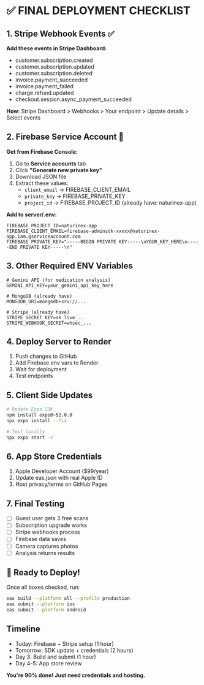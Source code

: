 # ✅ FINAL DEPLOYMENT CHECKLIST

## 1. Stripe Webhook Events ✅
**Add these events in Stripe Dashboard:**
- customer.subscription.created
- customer.subscription.updated  
- customer.subscription.deleted
- invoice.payment_succeeded
- invoice.payment_failed
- charge.refund.updated
- checkout.session.async_payment_succeeded

**How**: Stripe Dashboard > Webhooks > Your endpoint > Update details > Select events

## 2. Firebase Service Account 🔑
**Get from Firebase Console:**
1. Go to **Service accounts** tab
2. Click **"Generate new private key"**
3. Download JSON file
4. Extract these values:
   - `client_email` → FIREBASE_CLIENT_EMAIL
   - `private_key` → FIREBASE_PRIVATE_KEY
   - `project_id` → FIREBASE_PROJECT_ID (already have: naturinex-app)

**Add to server/.env:**
```env
FIREBASE_PROJECT_ID=naturinex-app
FIREBASE_CLIENT_EMAIL=firebase-adminsdk-xxxxx@naturinex-app.iam.gserviceaccount.com
FIREBASE_PRIVATE_KEY="-----BEGIN PRIVATE KEY-----\nYOUR_KEY_HERE\n-----END PRIVATE KEY-----\n"
```

## 3. Other Required ENV Variables
```env
# Gemini API (for medication analysis)
GEMINI_API_KEY=your_gemini_api_key_here

# MongoDB (already have)
MONGODB_URI=mongodb+srv://...

# Stripe (already have)
STRIPE_SECRET_KEY=sk_live_...
STRIPE_WEBHOOK_SECRET=whsec_...
```

## 4. Deploy Server to Render
1. Push changes to GitHub
2. Add Firebase env vars to Render
3. Wait for deployment
4. Test endpoints

## 5. Client Side Updates
```bash
# Update Expo SDK
npm install expo@~52.0.0
npx expo install --fix

# Test locally
npx expo start -c
```

## 6. App Store Credentials
1. Apple Developer Account ($99/year)
2. Update eas.json with real Apple ID
3. Host privacy/terms on GitHub Pages

## 7. Final Testing
- [ ] Guest user gets 3 free scans
- [ ] Subscription upgrade works
- [ ] Stripe webhooks process
- [ ] Firebase data saves
- [ ] Camera captures photos
- [ ] Analysis returns results

## 🚀 Ready to Deploy!
Once all boxes checked, run:
```bash
eas build --platform all --profile production
eas submit --platform ios
eas submit --platform android
```

## Timeline
- Today: Firebase + Stripe setup (1 hour)
- Tomorrow: SDK update + credentials (2 hours)
- Day 3: Build and submit (1 hour)
- Day 4-5: App store review

**You're 90% done! Just need credentials and hosting.**